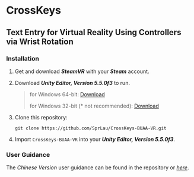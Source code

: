 # CrossKeys

## Text Entry for Virtual Reality Using Controllers via Wrist Rotation

### Installation

1. Get and download ***SteamVR*** with your ***Steam*** account.

2. Download ***Unity Editor, Version 5.5.0f3*** to run.

   > for Windows 64-bit: [Download](https://download.unity3d.com/download_unity/38b4efef76f0/Windows64EditorInstaller/UnitySetup64-5.5.0f3.exe)
   >
   > for Windows 32-bit (* not recommended): [Download](https://download.unity3d.com/download_unity/38b4efef76f0/Windows32EditorInstaller/UnitySetup32-5.5.0f3.exe)

3. Clone this repository:

   ```shell
   git clone https://github.com/SprLau/CrossKeys-BUAA-VR.git
   ```

4. Import `CrossKeys-BUAA-VR` into your ***Unity Editor, Version 5.5.0f3***.

### User Guidance

The *Chinese Version* user guidance can be found in the repository or *[here](https://sprlau.github.io/CrossKeys-User-Guidance.pdf)*.

